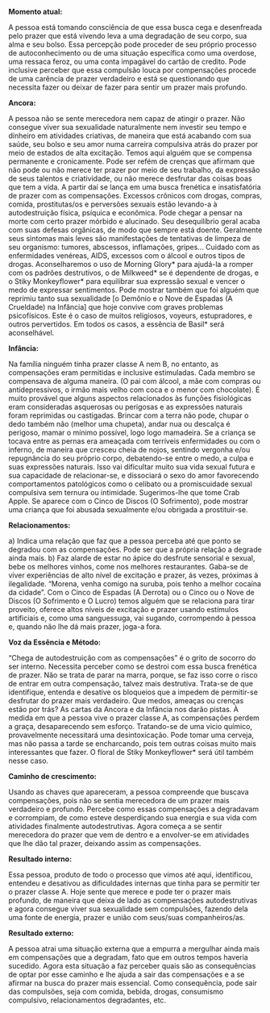**Momento atual:**

 A pessoa está tomando consciência de que essa busca cega e desenfreada pelo prazer que está vivendo leva a uma degradação de seu corpo, sua alma e seu bolso. Essa percepção pode proceder de seu próprio processo de autoconhecimento ou de uma situação específica como uma overdose, uma ressaca feroz, ou uma conta impagável do cartão de credito. Pode inclusive perceber que essa compulsão louca por compensações procede de uma carência de prazer verdadeiro e está se questionando que necessita fazer ou deixar de fazer para sentir um prazer mais profundo. 


 **Ancora:** 

A pessoa não se sente merecedora nem capaz de atingir o prazer. Não consegue viver sua sexualidade naturalmente nem investir seu tempo e dinheiro em atividades criativas, de maneira que está acabando com sua saúde, seu bolso e seu amor numa carreira compulsiva atrás do prazer por meio de estados de alta excitação. Temos aqui alguém que se compensa permanente e cronicamente. Pode ser refém de crenças que afirmam que não pode ou não merece ter prazer por meio de seu trabalho, da expressão de seus talentos e criatividade, ou não merece desfrutar das coisas boas que tem a vida. A partir daí se lança em uma busca frenética e insatisfatória de prazer com as compensações. Excessos crônicos com drogas, compras, comida, prostitutas/os e perversões sexuais estão levando-a à autodestruição física, psíquica e econômica. Pode chegar a pensar na morte com certo prazer mórbido e alucinado. Seu desequilíbrio geral acaba com suas defesas orgânicas, de modo que sempre está doente. Geralmente seus sintomas mais leves são manifestações de tentativas de limpeza de seu organismo: tumores, abscessos, inflamações, gripes... Cuidado com as enfermidades venéreas, AIDS, excessos com o álcool e outros tipos de drogas. Aconselharemos o uso de Morning Glory* para ajudá-la a romper com os padrões destrutivos, o de Milkweed* se é dependente de drogas, e o Stiky Monkeyflower* para equilibrar sua expressão sexual e vencer o medo de expressar sentimentos. Pode mostrar também que foi alguém que reprimiu tanto sua sexualidade [o Demônio e o Nove de Espadas (A Crueldade) na Infância] que hoje convive com graves problemas psicofísicos. Este é o caso de muitos religiosos, voyeurs, estupradores, e outros pervertidos. Em todos os casos, a essência de Basil* será aconselhável. 


**Infância:**

 Na família ninguém tinha prazer classe A nem B, no entanto, as compensações eram permitidas e inclusive estimuladas. Cada membro se compensava de alguma maneira. (O pai com álcool, a mãe com compras ou antidepressivos, o irmão mais velho com coca e o menor com chocolate). É muito provável que alguns aspectos relacionados às funções fisiológicas eram consideradas asquerosas ou perigosas e as expressões naturais foram reprimidas ou castigadas. Brincar com a terra não pode, chupar o dedo também não (melhor uma chupeta), andar nua ou descalça é perigoso, mamar o mínimo possível, logo logo mamadeira. Se a criança se tocava entre as pernas era ameaçada com terríveis enfermidades ou com o inferno, de maneira que cresceu cheia de nojos, sentindo vergonha e/ou repugnância do seu próprio corpo, debatendo-se entre o medo, a culpa e suas expressões naturais. Isso vai dificultar muito sua vida sexual futura e sua capacidade de relacionar-se, e dissociará o sexo do amor favorecendo comportamentos patológicos como o celibato ou a promiscuidade sexual compulsiva sem ternura ou intimidade. Sugerimos-lhe que tome Crab Apple. Se aparece com o Cinco de Discos (O Sofrimento), pode mostrar uma criança que foi abusada sexualmente e/ou obrigada a prostituir-se. 


**Relacionamentos:**

 a) Indica uma relação que faz que a pessoa perceba até que ponto se degradou com as compensações. Pode ser que a própria relação a degrade ainda mais. b) Faz alarde de estar no ápice do desfrute sensorial e sexual, bebe os melhores vinhos, come nos melhores restaurantes. Gaba-se de viver experiências de alto nível de excitação e prazer, ás vezes, próximas à ilegalidade. “Morena, venha comigo na suruba, pois tenho a melhor cocaína da cidade”. Com o Cinco de Espadas (A Derrota) ou o Cinco ou o Nove de Discos (O Sofrimento e O Lucro) temos alguém que se relaciona para tirar proveito, oferece altos níveis de excitação e prazer usando estímulos artificiais e, como uma sanguessuga, vai sugando, corrompendo à pessoa e, quando não lhe dá mais prazer, joga-a fora. 


**Voz da Essência e Método:**

 “Chega de autodestruição com as compensações” é o grito de socorro do ser interno. Necessita perceber como se destroi com essa busca frenética de prazer. Não se trata de parar na marra, porque, se faz isso corre o risco de entrar em outra compensação, talvez mais destrutiva. Trata-se de que identifique, entenda e desative os bloqueios que a impedem de permitir-se desfrutar do prazer mais verdadeiro. Que medos, ameaças ou crenças estão por trás? As cartas da Ancora e da Infância nos darão pistas. À medida em que a pessoa vive o prazer classe A, as compensações perdem a graça, desaparecendo sem esforço. Tratando-se de uma vicio químico, provavelmente necessitará uma desintoxicação. Pode tomar uma cerveja, mas não passa a tarde se encharcando, pois tem outras coisas muito mais interessantes que fazer. O floral de Stiky Monkeyflower* será útil também nesse caso. 


**Caminho de crescimento:**

 Usando as chaves que apareceram, a pessoa compreende que buscava compensações, pois não se sentia merecedora de um prazer mais verdadeiro e profundo. Percebe como essas compensações a degradavam e corrompiam, de como esteve desperdiçando sua energia e sua vida com atividades finalmente autodestrutivas. Agora começa a se sentir merecedora do prazer que vem de dentro e a envolver-se em atividades que lhe dão tal prazer, deixando assim as compensações. 


**Resultado interno:**

 Essa pessoa, produto de todo o processo que vimos até aqui, identificou, entendeu e desativou as dificuldades internas que tinha para se permitir ter o prazer classe A. Hoje sente que merece e pode ter o prazer mais profundo, de maneira que deixa de lado as compensações autodestrutivas e agora consegue viver sua sexualidade sem compulsões, fazendo dela uma fonte de energia, prazer e união com seus/suas companheiros/as. 


**Resultado externo:**

 A pessoa atrai uma situação externa que a empurra a mergulhar ainda mais em compensações que a degradam, fato que em outros tempos haveria sucedido. Agora esta situação a faz perceber quais são as consequências de optar por esse caminho e lhe ajuda a sair das compensações e a se afirmar na busca do prazer mais essencial. Como consequência, pode sair das compulsões, seja com comida, bebida, drogas, consumismo compulsivo, relacionamentos degradantes, etc.
